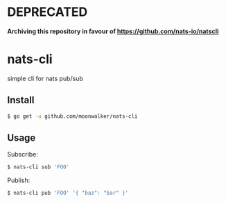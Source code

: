 # DEPRECATED

**Archiving this repository in favour of https://github.com/nats-io/natscli**

# nats-cli

simple cli for nats pub/sub

## Install

```sh
$ go get -u github.com/moonwalker/nats-cli
```

## Usage

Subscribe:

```sh
$ nats-cli sub 'FOO'
```

Publish:

```sh
$ nats-cli pub 'FOO' '{ "baz": "bar" }'
```

